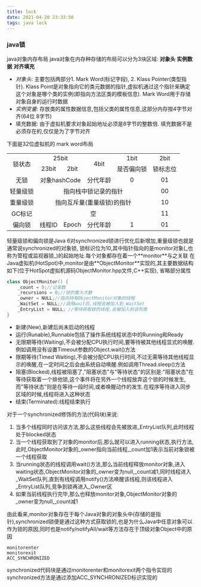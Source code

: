```yaml
---
title: lock
date: 2021-04-20 23:33:50
tags: java lock
---
```

### java锁 ###
java对象内存布局
java对象在内存种存储的布局可以分为3块区域: **对象头** **实例数据** **对齐填充**

- *对象头*: 主要包括两部分1. Mark Word(标记字段), 2. Klass Pointer(类型指针). Klass Point是对象指向它的类元数据的指针,虚拟机通过这个指针来确定这个对象是哪个类的实例(即指向方法区类的模板信息). Mark Word用于存储对象自身的运行时数据
- *实例变量*: 存放类的属性数据信息,包括父类的属性信息,这部分内存按4字节对齐(64位 8字节)
- 填充数据: 由于虚拟机要求对象起始地址必须是8字节的整数倍. 填充数据不是必须存在的,仅仅是为了字节对齐

下面是32位虚拟机的 mark word布局

<table>
    <tr>
        <td rowspan="2" align="center" valign="middle">锁状态</td>
        <td colspan="2" align="center" valign="middle">25bit</td>
        <td rowspan="2" align="center" valign="middle">4bit</td>
        <td align="center" valign="middle">1bit</td>
        <td align="center" valign="middle">2bit</td>
    </tr>
    <tr>
        <td align="center" valign="middle">23bit</td>
        <td align="center" valign="middle">2bit</td>
        <td align="center" valign="middle">是否偏向锁</td>
        <td align="center" valign="middle">锁标志位</td>
    </tr>
    <tr>
        <td align="center" valign="middle">无锁</td>
        <td colspan="2" align="center" valign="middle">对象hashCode</td>
        <td align="center" valign="middle">分代年龄</td>
        <td align="center" valign="middle">0</td>
        <td align="center" valign="middle">01</td>
    </tr>
    <tr>
        <td align="center" valign="middle">轻量级锁</td>
        <td colspan="4" align="center" valign="middle">指向栈中锁记录的指针</td>
        <td align="center" valign="middle">00</td>
    </tr>
    <tr>
        <td align="center" valign="middle">重量级锁</td>
        <td colspan="4" align="center" valign="middle">指向互斥量(重量级锁)的指针</td>
        <td align="center" valign="middle">10</td>
    </tr>
    <tr>
        <td align="center" valign="middle">GC标记</td>
        <td colspan="4" align="center" valign="middle">空</td>
        <td align="center" valign="middle">11</td>
    </tr>
    <tr>
        <td align="center" valign="middle">偏向锁</td>
        <td align="center" valign="middle">线程ID</td>
        <td align="center" valign="middle">Epoch</td>
        <td align="center" valign="middle">分代年龄</td>
        <td align="center" valign="middle">1</td>
        <td align="center" valign="middle">01</td>
    </tr>
</table>
轻量级锁和偏向锁是Java 6对synchronized锁进行优化后新增加,重量级锁也就是通常说synchronized的对象锁,
锁标识位为10,其中指针指向的是monitor对象(_也称为管程或监视器锁_)的起始地址.每个对象都存在着一个**monitor**与之关联
在Java虚拟机(HotSpot)中,monitor是由**ObjectMonitor**实现的,其主要数据结构如下(位于HotSpot虚拟机源码ObjectMonitor.hpp文件,C++实现),
省略部分属性

```c++
class ObjectMonitor() {
    _count = 0;//记录数
    _recursions = 0;//锁的重入次数
    _owner = NULL;//指向持有ObjectMonitor对象的线程
    _WaitSet = NULL;//调用wait后,线程会被加入到_WaitSet
    _EntryList = NULL; //等待获取锁的线程,会被加入到该列表
}
```
- 新建(New),新建后尚未启动的线程
- 运行(Runable),Runnable包括了操作系统线程状态中的Running和Ready
- 无限期等待(Waiting),不会被分配CPU执行时间,要等待被其他线程显式的唤醒.例如调用没有设置Timeout参数的Object.wait()方法
- 限期等待(Timed Waiting),不会被分配CPU执行时间,不过无需等待其他线程显示的唤醒,在一定时间之后会由系统自动唤醒.例如调用Thread.sleep()方法
- 阻塞(Blocked),线程被阻塞了,"阻塞状态"与"等待状态"的区别是:"阻塞状态"在等待获取着一个排他锁,这个事件将在另外一个线程放弃这个锁的时候发生,而"等待状态"则是在等待一段时间,或者唤醒动作的发生.在程序等待进入同步区域的时候,线程将进入这种状态
- 结束(Terminated):线程结束执行

对于一个synchronized修饰的方法(代码块)来说:
1. 当多个线程同时访问该方法,那么这些线程会先被放进_EntryList队列,此时线程处于blocked状态
2. 当一个线程获取到了对象的monitor后,那么就可以进入running状态,执行方法,此时,ObjectMonitor对象的_owner指向当前线程,_count加1表示当前对象锁被一个线程获取
3. 当running状态的线程调用wait()方法,那么当前线程释放monitor对象,进入waiting状态,ObjectMonitor对象的_owner变为null,_count减1,同时线程进入_WaitSet队列,直到有线程调用notify()方法唤醒该线程,则该线程进入_EntryList队列,竞争到锁再进入_Owner区
4. 如果当前线程执行完毕,那么也释放monitor对象,ObjectMonitor对象的_owner变为null,_count减1

由此看来,monitor对象存在于每个Java对象的对象头中(存储的是指针),synchronized锁便是通过这种方式获取锁的,也是为什么Java中任意对象可以作为锁的原因,同时也是notify/notifyAll/wait等方法存在于顶级对象Object中的原因

```assembly
monitorenter
monitorexit
ACC_SYNCHRONIZED
```

synchronized代码块是通过monitorenter和monitorexit两个指令实现的
synchronized方法是通过添加ACC_SYNCHRONIZED标识实现的

